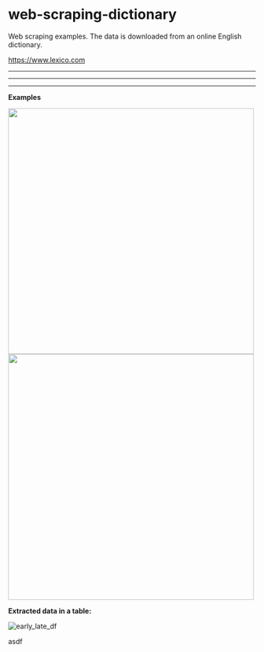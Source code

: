 
# web-scraping-dictionary

Web scraping examples. The data is downloaded from an online English dictionary.

https://www.lexico.com

---

---

***

<!---
![1](https://user-images.githubusercontent.com/79875767/126273408-96951cf5-cc3b-40f4-8f1a-b886f2a35e3a.png)
![2](https://user-images.githubusercontent.com/79875767/126273421-06699614-0115-4d0b-9d38-31bbb5806989.png)
![3](https://user-images.githubusercontent.com/79875767/126273428-feba8255-01cd-4eb1-b403-9eb414d091e3.png)
![4](https://user-images.githubusercontent.com/79875767/126274850-b50d0555-f957-44e0-ad0d-373d7eadf05e.png)

entry wrapper
![entry wrapper](https://user-images.githubusercontent.com/79875767/126277852-44af137b-8acf-462f-b7f1-0e4d4b21613b.png)

main def

![main def](https://user-images.githubusercontent.com/79875767/126279489-f884dbfe-9bf4-4d79-a604-4c830f092620.png)



--->




**Examples**

<p float="left">
  <img src="https://user-images.githubusercontent.com/79875767/126310936-9266e5c8-bbb7-441d-a23c-599a1fb9a76a.png" height=500/>
  <img src="https://user-images.githubusercontent.com/79875767/126310939-90a7a720-af2f-482d-ac36-113c031a6aa0.png" height=500/>
</p>

**Extracted data in a table:**

![early_late_df](https://user-images.githubusercontent.com/79875767/126311195-43fc8a2f-3a09-4254-88c6-faa94b808a77.png)



asdf
